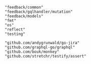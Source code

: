 	"feedback/common"
	"feedback/gqlhandler/mutation"
	"feedback/models"
	"fmt"
	"os"
	"reflect"
	"testing"

	"github.com/andygrunwald/go-jira"
	"github.com/graphql-go/graphql"
	"github.com/bouk/monkey"
	"github.com/stretchr/testify/assert"
